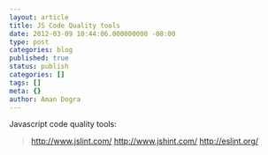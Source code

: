 ```yaml
---
layout: article
title: JS Code Quality tools
date: 2012-03-09 10:44:06.000000000 -08:00
type: post
categories: blog
published: true
status: publish
categories: []
tags: []
meta: {}
author: Aman Dogra
---
```


Javascript code quality tools:

> <http://www.jslint.com/>
> <http://www.jshint.com/>
> <http://eslint.org/>
